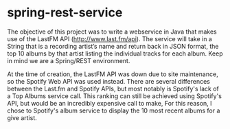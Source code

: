 # spring-rest-service

The objective of this project was to write a webservice in Java that makes use of the LastFM API (http://www.last.fm/api).  The service will take in a String that is a recording artist’s name and return back in JSON format, the top 10 albums by that artist listing the individual tracks for each album.  Keep in mind we are a Spring/REST environment.

At the time of creation, the LastFM API was down due to site maintenance, so the Spotify Web API was used instead.  There are several differences between the Last.fm and Spotify APIs, but most notably is Spotify's lack of a Top Albums service call.  This ranking can still be achieved using Spotify's API, but would be an incredibly expensive call to make, For this reason, I chose to Spotify's album service to display the 10 most recent albums for a give artist.
